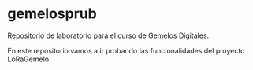 # gemelosprub
Repositorio de laboratorio para el curso de Gemelos Digitales.

En este repositorio vamos a ir probando las funcionalidades del proyecto LoRaGemelo.
